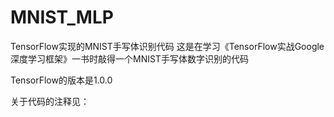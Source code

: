 # MNIST_MLP
TensorFlow实现的MNIST手写体识别代码
这是在学习《TensorFlow实战Google深度学习框架》一书时敲得一个MNIST手写体数字识别的代码

TensorFlow的版本是1.0.0

关于代码的注释见：
